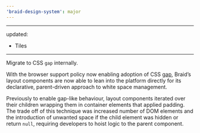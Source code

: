 ```yaml
---
'braid-design-system': major
---
```


---
updated:
  - Tiles
---

Migrate to CSS `gap` internally.

With the browser support policy now enabling adoption of CSS [gap], Braid’s layout components are now able to lean into the platform directly for its declarative, parent-driven approach to white space management.

Previously to enable gap-like behaviour, layout components iterated over their children wrapping them in container elements that applied padding.
The trade off of this technique was increased number of DOM elements and the introduction of unwanted space if the child element was hidden or return `null`, requiring developers to hoist logic to the parent component.

[gap]: https://developer.mozilla.org/en-US/docs/Web/CSS/gap
